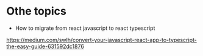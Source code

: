 # Othe topics

* How to migrate from react javascript to react typescript

https://medium.com/swlh/convert-your-javascript-react-app-to-typescript-the-easy-guide-631592dc1876
